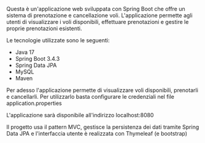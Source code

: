 Questa è un'applicazione web sviluppata con Spring Boot che offre un sistema di prenotazione e cancellazione voli.
L'applicazione permette agli utenti di visualizzare i voli disponibili, effettuare prenotazioni e gestire le proprie
prenotazioni esistenti.

Le tecnologie utilizzate sono le seguenti:
  - Java 17
  - Spring Boot 3.4.3
  - Spring Data JPA
  - MySQL
  - Maven

Per adesso l'applicazione permette di visualizzare voli disponibili,
prenotarli e cancellarli. Per utilizzarlo basta configurare le credenziali
nel file application.properties

L'applicazione sarà disponibile all'indirizzo localhost:8080

Il progetto usa il pattern MVC, gestisce la persistenza dei dati tramite
Spring Data JPA e l'interfaccia utente è realizzata con Thymeleaf (e bootstrap)

